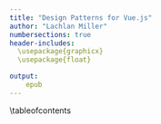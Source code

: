 ```yaml
---
title: "Design Patterns for Vue.js"
author: "Lachlan Miller"
numbersections: true
header-includes:
  \usepackage{graphicx}
  \usepackage{float}

output:
    epub
---
```


\tableofcontents
